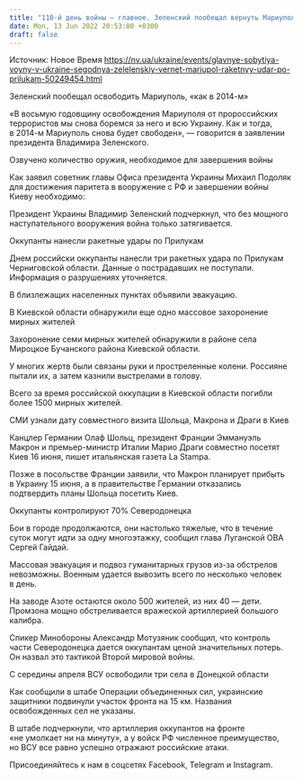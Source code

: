 ```yaml
---
title: "110-й день войны — главное. Зеленский пообещал вернуть Мариуполь, названо количество оружия для завершения войны, РФ ударила по Прилукам"
date: Mon, 13 Jun 2022 20:53:00 +0300
draft: false
---
```

Источник: Новое Время https://nv.ua/ukraine/events/glavnye-sobytiya-voyny-v-ukraine-segodnya-zelelenskiy-vernet-mariupol-raketnyy-udar-po-prilukam-50249454.html


Зеленский пообещал освободить Мариуполь, «как в 2014-м»

«В восьмую годовщину освобождения Мариуполя от пророссийских террористов мы снова боремся за него и всю Украину. Как и тогда, в 2014-м Мариуполь снова будет свободен», — говорится в заявлении президента Владимира Зеленского.

Озвучено количество оружия, необходимое для завершения войны

Как заявил советник главы Офиса президента Украины Михаил Подоляк для достижения паритета в вооружение с РФ и завершении войны Киеву необходимо:

Президент Украины Владимир Зеленский подчеркнул, что без мощного наступательного вооружения война только затягивается.

Оккупанты нанесли ракетные удары по Прилукам

Днем российски оккупанты нанесли три ракетных удара по Прилукам Черниговской области. Данные о пострадавших не поступали. Информация о разрушениях уточняется.

В близлежащих населенных пунктах объявили эвакуацию.

В Киевской области обнаружили еще одно массовое захоронение мирных жителей

Захоронение семи мирных жителей обнаружили в районе села Мироцкое Бучанского района Киевской области.

У многих жертв были связаны руки и простреленные колени. Россияне пытали их, а затем казнили выстрелами в голову.

Всего за время российской оккупации в Киевской области погибли более 1500 мирных жителей.

СМИ узнали дату совместного визита Шольца, Макрона и Драги в Киев

Канцлер Германии Олаф Шольц, президент Франции Эммануэль Макрон и премьер-министр Италии Марио Драги совместно посетят Киев 16 июня, пишет итальянская газета La Stampa.

Позже в посольстве Франции заявили, что Макрон планирует прибыть в Украину 15 июня, а в правительстве Германии отказались подтвердить планы Шольца посетить Киев.

Оккупанты контролируют 70% Северодонецка

Бои в городе продолжаются, они настолько тяжелые, что в течение суток могут идти за одну многоэтажку, сообщил глава Луганской ОВА Сергей Гайдай.

Массовая эвакуация и подвоз гуманитарных грузов из-за обстрелов невозможны. Военным удается вывозить всего по несколько человек в день.

На заводе Азоте остаются около 500 жителей, из них 40 — дети. Промзона мощно обстреливается вражеской артиллерией большого калибра.

Спикер Минобороны Александр Мотузяник сообщил, что контроль части Северодонецка дается оккупантам ценой значительных потерь. Он назвал это тактикой Второй мировой войны.

С середины апреля ВСУ освободили три села в Донецкой области

Как сообщили в штабе Операции объединенных сил, украинские защитники подвинули участок фронта на 15 км. Названия освобожденных сел не указаны.

В штабе подчеркнули, что артиллерия оккупантов на фронте «не умолкает ни на минуту», а у войск РФ численное преимущество, но ВСУ все равно успешно отражают российские атаки.

Присоединяйтесь к нам в соцсетях Facebook, Telegram и Instagram.
